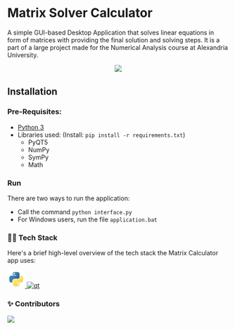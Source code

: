 # Matrix Solver Calculator
A simple GUI-based Desktop Application that solves linear equations in form of matrices with providing the final solution and solving steps. It is a part of a large project made for the Numerical Analysis course at Alexandria University.

<p align="center">
   <img src="https://imgur.com/ceGy0nH.png" height="500">
</p>

## Installation

### Pre-Requisites:
- [Python 3](https://python.org/download)
- Libraries used: (Install: `pip install -r requirements.txt`)
   - PyQT5
   - NumPy
   - SymPy
   - Math

### Run
There are two ways to run the application:
- Call the command `python interface.py`
- For Windows users, run the file `application.bat` 

### 👨‍💻 Tech Stack

Here's a brief high-level overview of the tech stack the Matrix Calculator app uses:

<p align="left"> <a href="https://www.python.org" target="_blank" rel="noreferrer"> <img src="https://raw.githubusercontent.com/devicons/devicon/master/icons/python/python-original.svg" alt="python" width="40" height="40"/> </a> <a href="https://www.qt.io/" target="_blank" rel="noreferrer"> <img src="https://upload.wikimedia.org/wikipedia/commons/0/0b/Qt_logo_2016.svg" alt="qt" width="40" height="40"/> </a> </p>


### ✨ Contributors
<a href="https://github.com/membaby/matrix-calculator/graphs/contributors">
  <img src="https://contrib.rocks/image?repo=membaby/matrix-calculator" />
</a>
